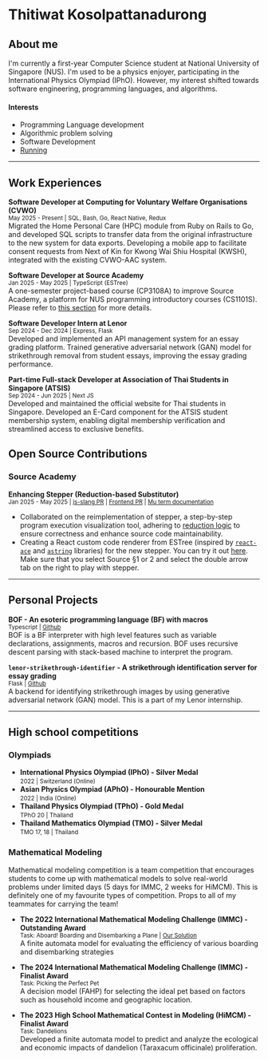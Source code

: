 # Thitiwat Kosolpattanadurong
## About me
I'm currently a first-year Computer Science student at National University of Singapore (NUS). I'm used to be a physics enjoyer, participating in the International Physics Olympiad (IPhO). However, my interest shifted towards software engineering, programming languages, and algorithms. 

#### Interests
- Programming Language development
- Algorithmic problem solving
- Software Development
- [Running](blogs/running.md)
---
## Work Experiences
**Software Developer at Computing for
Voluntary Welfare Organisations (CVWO)** <br>
<small>May 2025 - Present | SQL, Bash, Go, React Native, Redux </small><br>
Migrated the Home Personal Care (HPC) module from Ruby on Rails to Go, and developed SQL scripts to transfer data from the original infrastructure to the new system for data exports. Developing a mobile app to facilitate consent requests from Next of Kin for Kwong Wai Shiu Hospital (KWSH), integrated with the existing CVWO-AAC system.

**Software Developer at Source Academy** <br>
<small>Jan 2025 - May 2025 | TypeScript (ESTree) </small><br>
A one-semester project-based course (CP3108A) to improve Source Academy, a platform for NUS programming introductory courses (CS1101S). Please refer to [this section](#source-academy) for more details.

**Software Developer Intern at Lenor** <br>
<small>Sep 2024 - Dec 2024 | Express, Flask </small><br>
Developed and implemented an API management system for an essay grading platform. Trained generative adversarial network (GAN) model for strikethrough removal from student essays, improving the essay grading performance.

**Part-time Full-stack Developer at Association of Thai Students in Singapore (ATSIS)** <br>
<small>Sep 2024 - Jun 2025 | Next JS </small><br>
Developed and maintained the official website for Thai students in Singapore. Developed an E-Card component for the ATSIS student membership system, enabling digital membership verification
and streamlined access to exclusive benefits.

## Open Source Contributions

### Source Academy
**Enhancing Stepper (Reduction-based Substitutor)** <br>
<small>Jan 2025 - May 2025 | [js-slang PR](https://github.com/source-academy/js-slang/pull/1742) |  [Frontend PR](https://github.com/source-academy/frontend/pull/3125) | [Mu term documentation](https://github.com/source-academy/js-slang/blob/master/src/tracer/tracer_supplementary_slides.pdf)</small>

- Collaborated on the reimplementation of stepper, a step-by-step program execution visualization tool, adhering to [reduction logic](https://en.wikipedia.org/wiki/Lambda_calculus) to ensure correctness and enhance source code maintainability.<br>
- Creating a React custom code renderer from ESTree (inspired by [`react-ace`](https://www.npmjs.com/package/react-ace) and [`astring`](https://www.npmjs.com/package/astring) libraries) for the new stepper. You can try it out [here](https://sourceacademy.org/playground). Make sure that you select Source §1 or 2 and select the double arrow tab on the right to play with stepper.

---

## Personal Projects
 **BOF - An esoteric programming language (BF) with macros**<br>
<small>Typescript | [Github](https://bof-blush.vercel.app/) </small><br>
BOF is a BF interpreter with high level features such as variable declarations, assignments, macros and recursion. BOF uses recursive descent parsing with stack-based machine to interpret the program.

**`lenor-strikethrough-identifier` - A strikethrough identification server for essay grading**<br>
<small>Flask | [Github](https://github.com/CATISNOTSODIUM/lenor-strikethrough-identifier) </small><br>
A backend for identifying strikethrough images by using generative adversarial network (GAN) model. This is a part of my Lenor internship.

---
## High school competitions
### Olympiads
- **International Physics Olympiad (IPhO) - Silver Medal**<br>
<small> 2022 | Switzerland (Online) </small><br>
- **Asian Physics Olympiad (APhO) - Honourable Mention**<br>
<small> 2022 | India (Online) </small><br>
- **Thailand Physics Olympiad (TPhO) - Gold Medal**<br>
<small> TPhO 20 | Thailand </small><br>
- **Thailand Mathematics Olympiad (TMO) - Silver Medal**<br>
<small> TMO 17, 18 | Thailand </small><br>

### Mathematical Modeling
Mathematical modeling competition is a team competition that encourages students to come up with mathematical models to solve real-world problems under limited days (5 days for IMMC, 2 weeks for HiMCM). This is definitely one of my favourite types of competition. Props to all of my teammates for carrying the team!

- **The 2022 International Mathematical Modeling Challenge (IMMC) - Outstanding Award**<br>
<small> Task: Aboard! Boarding and Disembarking a Plane | [Our Solution](https://www.immchallenge.org/Contests/2022/papers/2022031.pdf) </small><br>
A finite automata model for evaluating the efficiency of various boarding and disembarking strategies 

- **The 2024 International Mathematical Modeling Challenge (IMMC) - Finalist Award**<br>
<small> Task: Picking the Perfect Pet </small><br>
A decision model (FAHP) for selecting the ideal pet based on factors such as household income and geographic location.

- **The 2023 High School Mathematical Contest in Modeling (HiMCM) - Finalist Award**<br>
<small> Task: Dandelions </small><br>
Developed a finite automata model to predict and analyze the ecological and economic impacts of dandelion (Taraxacum officinale) proliferation.
